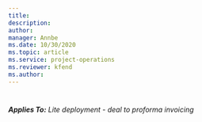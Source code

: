 ```yaml
---
title: 
description: 
author: 
manager: Annbe
ms.date: 10/30/2020
ms.topic: article
ms.service: project-operations
ms.reviewer: kfend 
ms.author: 
---
```


# 

_**Applies To:** Lite deployment - deal to proforma invoicing_
